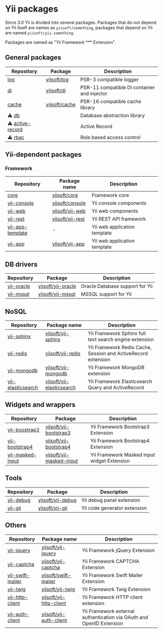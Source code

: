 # Yii packages

Since 3.0 Yii is divided into several packages. Packages that do not depend on Yii itself are names as `yiisoft/something`,
packages that depend on Yii are named `yiisoft/yii-something`.

Packages are named as "Yii Framework *** Extension".

## General packages

| Repository  | Package  | Description  |
|---|---|---|
| [log](https://github.com/yiisoft/log) | [yiisoft/log](https://packagist.org/packages/yiisoft/log)  | PSR-3 compatible logger |
| [di](https://github.com/yiisoft/di) | [yiisoft/di](https://packagist.org/packages/yiisoft/di) | PSR-11 compatible DI container and injector |
| [cache](https://github.com/yiisoft/cache) | [yiisoft/cache](https://packagist.org/packages/yiisoft/cache) | PSR-16 compatible cache library |
| ⚠️ [db](https://github.com/yiisoft/db) | | Database abstraction library |
| ⚠️ [active-record](https://github.com/yiisoft/active-record) | | Active Record
| ⚠️ [rbac](https://github.com/yiisoft/rbac) | | Role based access control |

## Yii-dependent packages

### Framework

| Repository  | Package name  | Description  |
|---|---|---|
| [core](https://github.com/yiisoft/core) | [yiisoft/core](https://packagist.org/packages/yiisoft/core) | Framework core |
| [yii-console](https://github.com/yiisoft/yii-console) | [yiisoft/console](https://packagist.org/packages/yiisoft/console) | Yii console components |
| [yii-web](https://github.com/yiisoft/yii-web) | [yiisoft/yii-web](https://packagist.org/packages/yiisoft/yii-web) | Yii web components | 
| [yii-rest](https://github.com/yiisoft/yii-rest) | [yiisoft/yii-rest](https://packagist.org/packages/yiisoft/yii-rest) | Yii REST API framework |
| [yii-app-template](https://github.com/yiisoft/yii-app-template) | - | Yii web application template |
| [yii-app](https://github.com/yiisoft/yii-app) | [yiisoft/yii-app](https://packagist.org/packages/yiisoft/yii-app)  | Yii web application template |

## DB drivers

| Repository  | Package  | Description  |
|---|---|---|
| [yii-oracle](https://github.com/yiisoft/yii-oracle) | [yiisoft/yii-oracle](https://packagist.org/packages/yiisoft/yii-oracle) | Oracle Database support for Yii |
| [yii-mssql](https://github.com/yiisoft/yii-mssql) | [yiisoft/yii-mssql](https://packagist.org/packages/yiisoft/yii-mssql) | MSSQL support for Yii |

## NoSQL

| Repository  | Package name  | Description  |
|---|---|---|
| [yii-sphinx](https://github.com/yiisoft/yii-sphinx)  | [yiisoft/yii-sphinx](https://packagist.org/packages/yiisoft/yii-sphinx)  | Yii Framework Sphinx full text search engine extension  |
| [yii-redis](https://github.com/yiisoft/yii-redis)  | [yiisoft/yii-redis](https://packagist.org/packages/yiisoft/yii-redis) | Yii Framework Redis Cache, Session and ActiveRecord extension |
| [yii-mongodb](https://github.com/yiisoft/yii-mongodb) | [yiisoft/yii-mongodb](https://packagist.org/packages/yiisoft/yii-mongodb)  | Yii Framework MongoDB extension |
| [yii-elasticsearch](https://github.com/yiisoft/yii-elasticsearch) | [yiisoft/yii-elasticsearch](https://packagist.org/packages/yiisoft/yii-elasticsearch) | Yii Framework Elasticsearch Query and ActiveRecord |

## Widgets and wrappers

| Repository  | Package  | Description  |
|---|---|---|
| [yii-boostrap3](https://github.com/yiisoft/yii-bootstrap3) | [yiisoft/yii-bootstrap3](https://packagist.org/packages/yiisoft/yii-bootstrap3) | Yii Framework Bootstrap3 Extension |
| [yii-bootstrap4](https://github.com/yiisoft/yii-bootstrap4) | [yiisoft/yii-bootstrap4](https://packagist.org/packages/yiisoft/yii-bootstrap4)  | Yii Framework Bootstrap4 Extension |
| [yii-masked-input](https://github.com/yiisoft/yii-masked-input) | [yiisoft/yii-masked-input](https://packagist.org/packages/yiisoft/yii-masked-input) | Yii Framework Masked input widget Extension |

## Tools

| Repository  | Package  | Description  |
|---|---|---|
| [yii-debug](https://github.com/yiisoft/yii-debug) | [yiisoft/yii-debug](https://packagist.org/packages/yiisoft/yii-debug) | Yii debug panel extension    |
| [yii-gii](https://github.com/yiisoft/yii-gii)     | [yiisoft/yii-gii](https://packagist.org/packages/yiisoft/yii-gii) | Yii code generator extension |

## Others

| Repository  | Package name  | Description  |
|---|---|---|
| [yii-jquery](https://github.com/yiisoft/yii-jquery)  | [yiisoft/yii-jquery](https://packagist.org/packages/yiisoft/yii-jquery)  | Yii Framework jQuery Extension |
| [yii-captcha](https://github.com/yiisoft/yii-captcha)  | [yiisoft/yii-captcha](https://packagist.org/packages/yiisoft/yii-captcha) |   Yii Framework CAPTCHA Extension | 
| [yii-swift-mailer](https://github.com/yiisoft/yii-swift-mailer)  | [yiisoft/swift-mailer](https://packagist.org/packages/yiisoft/yii-swift-mailer)  | Yii Framework Swift Mailer Extension |
| [yii-twig](https://github.com/yiisoft/yii-twig) | [yiisoft/yii-twig](https://packagist.org/packages/yiisoft/yii-twig) | Yii Framework Twig Extension |
| [yii-http-client](https://github.com/yiisoft/yii-http-client) | [yiisoft/yii-http-client](https://packagist.org/packages/yiisoft/yii-http-client) | Yii Framework HTTP client extension |
| [yii-auth-client](https://github.com/yiisoft/yii-auth-client) | [yiisoft/yii-auth-client](https://packagist.org/packages/yiisoft/yii-auth-client) | Yii Framework external authentication via OAuth and OpenID Extension |
